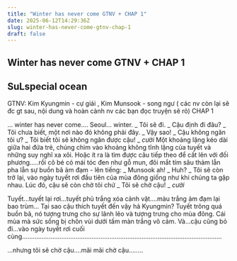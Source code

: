 ```yaml
---
title: "Winter has never come GTNV + CHAP 1"
date: 2025-06-12T14:29:36Z
slug: winter-has-never-come-gtnv-chap-1
draft: false
---
```


## Winter has never come GTNV + CHAP 1

## SuLspecial ocean

GTNV: Kim Kyungmin - cự giải , Kim Munsook - song ngư ( các nv còn lại sẽ đc gt sau, nội dung và hoàn cành nv các bạn đọc truyện sẽ rõ)
 CHAP 1
 
... winter has never come.... 
 Seoul... winter.
 _ Tôi sẽ đi.
 _ Cậu định đi đâu?
 _ Tôi chưa biết, một nơi nào đó không phải đây.
 _ Vậy sao! 
 _ Cậu không ngăn tôi ư? 
 _ Tôi biết tôi sẽ không ngăn được cậu!
 _ *cười*
 Một khoảng lặng kéo dài giữa hai đứa trẻ, chúng chìm vào khoảng không tĩnh lặng của tuyết và những suy nghĩ xa xôi. Hoặc ít ra là tìm được câu tiếp theo để cất lên với đối phương.....rồi cô bé có mái tóc đen như gỗ mun, đôi mắt tím sâu thảm lẫn pha lẫn sự buồn bã ảm đạm - lên tiếng:
 _ Munsook ah!
 _ Huh? 
 _ Tôi sẽ còn trở lại, vào ngày tuyết rơi đầu tiên của mùa đông giống như khi chúng ta gặp nhau. Lúc đó, cậu sẽ còn chờ tôi chứ
 _ Tôi sẽ chờ cậu!
 _ *cười*
 
 
 
 
 Tuyết...tuyết lại rơi...tuyết phủ trắng xóa cảnh vật....màu trắng ảm đạm lại bao trùm... Tại sao cậu thích tuyết đến vậy hả Kyungmin? Tuyết trông quá buồn bã, nó tượng trưng cho sự lãnh lẽo và tượng trưng cho mùa đông. Cái mùa mà sức sống bị chôn vùi dưới tấm màn trắng vô cảm. Và...cậu cũng bỏ đi...vào ngày tuyết rơi cuối cùng................................................................................................................ 
 
 
 
 
 
 
 
 ...nhưng tôi sẽ chờ cậu....mãi mãi chờ cậu........
